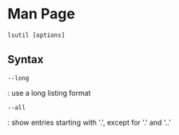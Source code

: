 # Man Page

`lsutil [options]`

## Syntax

`--long`

: use a long listing format

`--all`

: show entries starting with '.', except for '.' and '..'

